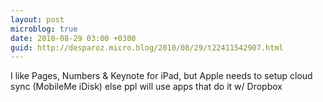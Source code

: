 ```yaml
---
layout: post
microblog: true
date: 2010-08-29 03:00 +0300
guid: http://desparoz.micro.blog/2010/08/29/t22411542907.html
---
```

I like Pages, Numbers &amp; Keynote for iPad, but Apple needs to setup cloud sync (MobileMe iDisk) else ppl will use apps that do it w/ Dropbox
